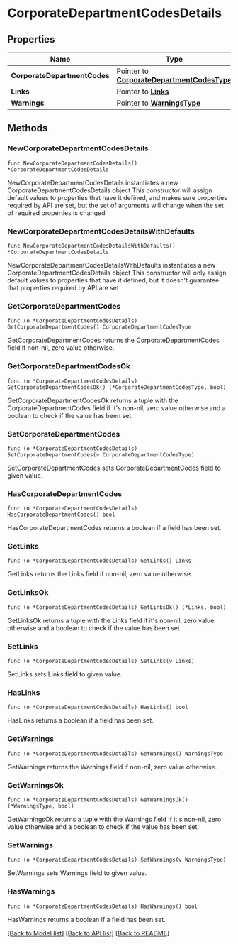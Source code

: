 # CorporateDepartmentCodesDetails

## Properties

Name | Type | Description | Notes
------------ | ------------- | ------------- | -------------
**CorporateDepartmentCodes** | Pointer to [**CorporateDepartmentCodesType**](CorporateDepartmentCodesType.md) |  | [optional] 
**Links** | Pointer to [**Links**](Links.md) |  | [optional] 
**Warnings** | Pointer to [**WarningsType**](WarningsType.md) |  | [optional] 

## Methods

### NewCorporateDepartmentCodesDetails

`func NewCorporateDepartmentCodesDetails() *CorporateDepartmentCodesDetails`

NewCorporateDepartmentCodesDetails instantiates a new CorporateDepartmentCodesDetails object
This constructor will assign default values to properties that have it defined,
and makes sure properties required by API are set, but the set of arguments
will change when the set of required properties is changed

### NewCorporateDepartmentCodesDetailsWithDefaults

`func NewCorporateDepartmentCodesDetailsWithDefaults() *CorporateDepartmentCodesDetails`

NewCorporateDepartmentCodesDetailsWithDefaults instantiates a new CorporateDepartmentCodesDetails object
This constructor will only assign default values to properties that have it defined,
but it doesn't guarantee that properties required by API are set

### GetCorporateDepartmentCodes

`func (o *CorporateDepartmentCodesDetails) GetCorporateDepartmentCodes() CorporateDepartmentCodesType`

GetCorporateDepartmentCodes returns the CorporateDepartmentCodes field if non-nil, zero value otherwise.

### GetCorporateDepartmentCodesOk

`func (o *CorporateDepartmentCodesDetails) GetCorporateDepartmentCodesOk() (*CorporateDepartmentCodesType, bool)`

GetCorporateDepartmentCodesOk returns a tuple with the CorporateDepartmentCodes field if it's non-nil, zero value otherwise
and a boolean to check if the value has been set.

### SetCorporateDepartmentCodes

`func (o *CorporateDepartmentCodesDetails) SetCorporateDepartmentCodes(v CorporateDepartmentCodesType)`

SetCorporateDepartmentCodes sets CorporateDepartmentCodes field to given value.

### HasCorporateDepartmentCodes

`func (o *CorporateDepartmentCodesDetails) HasCorporateDepartmentCodes() bool`

HasCorporateDepartmentCodes returns a boolean if a field has been set.

### GetLinks

`func (o *CorporateDepartmentCodesDetails) GetLinks() Links`

GetLinks returns the Links field if non-nil, zero value otherwise.

### GetLinksOk

`func (o *CorporateDepartmentCodesDetails) GetLinksOk() (*Links, bool)`

GetLinksOk returns a tuple with the Links field if it's non-nil, zero value otherwise
and a boolean to check if the value has been set.

### SetLinks

`func (o *CorporateDepartmentCodesDetails) SetLinks(v Links)`

SetLinks sets Links field to given value.

### HasLinks

`func (o *CorporateDepartmentCodesDetails) HasLinks() bool`

HasLinks returns a boolean if a field has been set.

### GetWarnings

`func (o *CorporateDepartmentCodesDetails) GetWarnings() WarningsType`

GetWarnings returns the Warnings field if non-nil, zero value otherwise.

### GetWarningsOk

`func (o *CorporateDepartmentCodesDetails) GetWarningsOk() (*WarningsType, bool)`

GetWarningsOk returns a tuple with the Warnings field if it's non-nil, zero value otherwise
and a boolean to check if the value has been set.

### SetWarnings

`func (o *CorporateDepartmentCodesDetails) SetWarnings(v WarningsType)`

SetWarnings sets Warnings field to given value.

### HasWarnings

`func (o *CorporateDepartmentCodesDetails) HasWarnings() bool`

HasWarnings returns a boolean if a field has been set.


[[Back to Model list]](../README.md#documentation-for-models) [[Back to API list]](../README.md#documentation-for-api-endpoints) [[Back to README]](../README.md)


